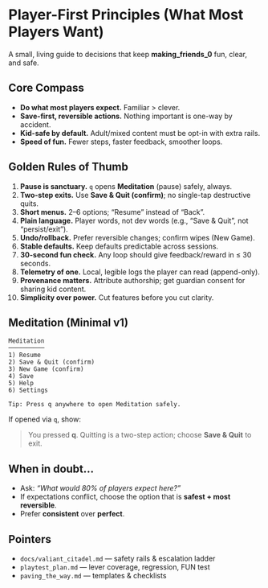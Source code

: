 # Player-First Principles (What Most Players Want)

A small, living guide to decisions that keep **making_friends_0** fun, clear, and safe.

## Core Compass
- **Do what most players expect.** Familiar > clever.
- **Save-first, reversible actions.** Nothing important is one-way by accident.
- **Kid-safe by default.** Adult/mixed content must be opt-in with extra rails.
- **Speed of fun.** Fewer steps, faster feedback, smoother loops.

## Golden Rules of Thumb
1. **Pause is sanctuary.** `q` opens **Meditation** (pause) safely, always.
2. **Two-step exits.** Use **Save & Quit (confirm)**; no single-tap destructive quits.
3. **Short menus.** 2–6 options; “Resume” instead of “Back”.
4. **Plain language.** Player words, not dev words (e.g., “Save & Quit”, not “persist/exit”).
5. **Undo/rollback.** Prefer reversible changes; confirm wipes (New Game).
6. **Stable defaults.** Keep defaults predictable across sessions.
7. **30-second fun check.** Any loop should give feedback/reward in ≤ 30 seconds.
8. **Telemetry of one.** Local, legible logs the player can read (append-only).
9. **Provenance matters.** Attribute authorship; get guardian consent for sharing kid content.
10. **Simplicity over power.** Cut features before you cut clarity.

## Meditation (Minimal v1)

```text
Meditation
──────────
1) Resume
2) Save & Quit (confirm)
3) New Game (confirm)
4) Save
5) Help
6) Settings

Tip: Press q anywhere to open Meditation safely.
```

If opened via `q`, show:
> You pressed **q**. Quitting is a two-step action; choose **Save & Quit** to exit.

## When in doubt...
- Ask: *“What would 80% of players expect here?”*
- If expectations conflict, choose the option that is **safest + most reversible**.
- Prefer **consistent** over **perfect**.

## Pointers
- `docs/valiant_citadel.md` — safety rails & escalation ladder  
- `playtest_plan.md` — lever coverage, regression, FUN test  
- `paving_the_way.md` — templates & checklists
